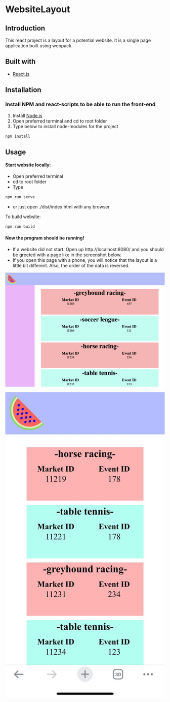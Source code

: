 # WebsiteLayout

## Introduction

This react project is a layout for a potential website. It is a single page application built using webpack.

## Built with

- [React.js](https://reactjs.org/)

## Installation

### Install NPM and react-scripts to be able to run the front-end

1. Install [Node.js](https://nodejs.org/en/download/)
2. Open preferred terminal and cd to root folder
3. Type below to install node-modules for the project

```bash
npm install
```

## Usage

#### Start website locally:

- Open preferred terminal
- cd to root folder
- Type

```bash
npm run serve
```

- or just open ./dist/index.html with any browser.

To build website:

```bash
npm run build
```

#### Now the program should be running!

- If a website did not start. Open up http://localhost:8080/ and you should be greeted with a page like in the screenshot below.
- If you open this page with a phone, you will notice that the layout is a little bit different. Also, the order of the data is reversed.

<p align="center">
<img src="https://github.com/jacquie-bara/WebsiteLayout/blob/main/img/desktop_view.png" />
</p>
<p align="center">
<img src="https://github.com/jacquie-bara/WebsiteLayout/blob/main/img/phone_view.jpeg" />
</p>
